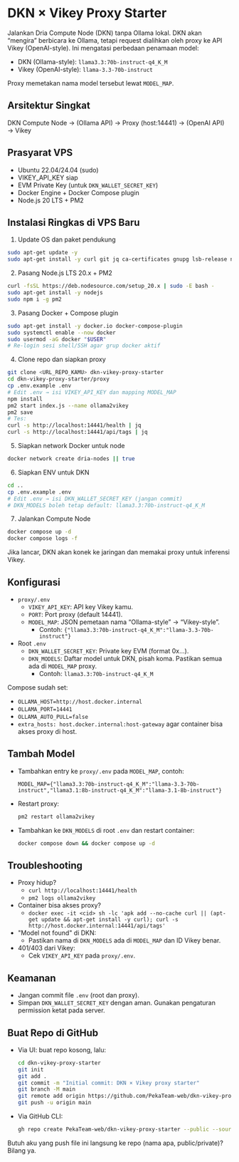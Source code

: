 # DKN × Vikey Proxy Starter

Jalankan Dria Compute Node (DKN) tanpa Ollama lokal. DKN akan “mengira” berbicara ke Ollama, tetapi request dialihkan oleh proxy ke API Vikey (OpenAI-style). Ini mengatasi perbedaan penamaan model:
- DKN (Ollama-style): `llama3.3:70b-instruct-q4_K_M`
- Vikey (OpenAI-style): `llama-3.3-70b-instruct`

Proxy memetakan nama model tersebut lewat `MODEL_MAP`.

## Arsitektur Singkat
DKN Compute Node → (Ollama API) → Proxy (host:14441) → (OpenAI API) → Vikey

## Prasyarat VPS
- Ubuntu 22.04/24.04 (sudo)
- VIKEY_API_KEY siap
- EVM Private Key (untuk `DKN_WALLET_SECRET_KEY`)
- Docker Engine + Docker Compose plugin
- Node.js 20 LTS + PM2

## Instalasi Ringkas di VPS Baru

1) Update OS dan paket pendukung
```bash
sudo apt-get update -y
sudo apt-get install -y curl git jq ca-certificates gnupg lsb-release netcat-openbsd
```

2) Pasang Node.js LTS 20.x + PM2
```bash
curl -fsSL https://deb.nodesource.com/setup_20.x | sudo -E bash -
sudo apt-get install -y nodejs
sudo npm i -g pm2
```

3) Pasang Docker + Compose plugin
```bash
sudo apt-get install -y docker.io docker-compose-plugin
sudo systemctl enable --now docker
sudo usermod -aG docker "$USER"
# Re-login sesi shell/SSH agar grup docker aktif
```

4) Clone repo dan siapkan proxy
```bash
git clone <URL_REPO_KAMU> dkn-vikey-proxy-starter
cd dkn-vikey-proxy-starter/proxy
cp .env.example .env
# Edit .env → isi VIKEY_API_KEY dan mapping MODEL_MAP
npm install
pm2 start index.js --name ollama2vikey
pm2 save
# Tes:
curl -s http://localhost:14441/health | jq
curl -s http://localhost:14441/api/tags | jq
```

5) Siapkan network Docker untuk node
```bash
docker network create dria-nodes || true
```

6) Siapkan ENV untuk DKN
```bash
cd ..
cp .env.example .env
# Edit .env → isi DKN_WALLET_SECRET_KEY (jangan commit)
# DKN_MODELS boleh tetap default: llama3.3:70b-instruct-q4_K_M
```

7) Jalankan Compute Node
```bash
docker compose up -d
docker compose logs -f
```

Jika lancar, DKN akan konek ke jaringan dan memakai proxy untuk inferensi Vikey.

## Konfigurasi

- `proxy/.env`
  - `VIKEY_API_KEY`: API key Vikey kamu.
  - `PORT`: Port proxy (default 14441).
  - `MODEL_MAP`: JSON pemetaan nama “Ollama-style” → “Vikey-style”.
    - Contoh: `{"llama3.3:70b-instruct-q4_K_M":"llama-3.3-70b-instruct"}`
- Root `.env`
  - `DKN_WALLET_SECRET_KEY`: Private key EVM (format 0x...).
  - `DKN_MODELS`: Daftar model untuk DKN, pisah koma. Pastikan semua ada di `MODEL_MAP` proxy.
    - Contoh: `llama3.3:70b-instruct-q4_K_M`

Compose sudah set:
- `OLLAMA_HOST=http://host.docker.internal`
- `OLLAMA_PORT=14441`
- `OLLAMA_AUTO_PULL=false`
- `extra_hosts: host.docker.internal:host-gateway` agar container bisa akses proxy di host.

## Tambah Model
- Tambahkan entry ke `proxy/.env` pada `MODEL_MAP`, contoh:
  ```
  MODEL_MAP={"llama3.3:70b-instruct-q4_K_M":"llama-3.3-70b-instruct","llama3.1:8b-instruct-q4_K_M":"llama-3.1-8b-instruct"}
  ```
- Restart proxy:
  ```bash
  pm2 restart ollama2vikey
  ```
- Tambahkan ke `DKN_MODELS` di root `.env` dan restart container:
  ```bash
  docker compose down && docker compose up -d
  ```

## Troubleshooting
- Proxy hidup?
  - `curl http://localhost:14441/health`
  - `pm2 logs ollama2vikey`
- Container bisa akses proxy?
  - `docker exec -it <cid> sh -lc 'apk add --no-cache curl || (apt-get update && apt-get install -y curl); curl -s http://host.docker.internal:14441/api/tags'`
- "Model not found" di DKN:
  - Pastikan nama di `DKN_MODELS` ada di `MODEL_MAP` dan ID Vikey benar.
- 401/403 dari Vikey:
  - Cek `VIKEY_API_KEY` pada `proxy/.env`.

## Keamanan
- Jangan commit file `.env` (root dan proxy).
- Simpan `DKN_WALLET_SECRET_KEY` dengan aman. Gunakan pengaturan permission ketat pada server.

## Buat Repo di GitHub
- Via UI: buat repo kosong, lalu:
  ```bash
  cd dkn-vikey-proxy-starter
  git init
  git add .
  git commit -m "Initial commit: DKN × Vikey proxy starter"
  git branch -M main
  git remote add origin https://github.com/PekaTeam-web/dkn-vikey-proxy-starter.git
  git push -u origin main
  ```
- Via GitHub CLI:
  ```bash
  gh repo create PekaTeam-web/dkn-vikey-proxy-starter --public --source=. --remote=origin --push
  ```

Butuh aku yang push file ini langsung ke repo (nama apa, public/private)? Bilang ya.
